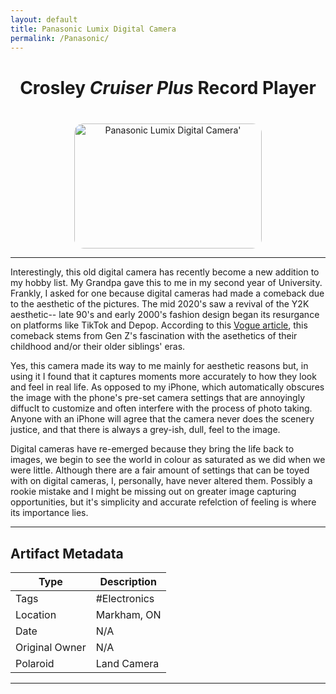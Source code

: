 ```yaml
---
layout: default
title: Panasonic Lumix Digital Camera
permalink: /Panasonic/
---
```


<div style="text-align: center;">
	<h1 style="margin-top: 40px; margin-bottom: 40px">Crosley <i>Cruiser Plus</i> Record Player</h1>
	<img src="/assets/images/electronics-digital.jpg" alt="Panasonic Lumix Digital Camera'" style="width: 300; height: 200; max-width: 700px; border-radius: 15px;">
</div>

--- 
Interestingly, this old digital camera has recently become a new addition to my hobby list. My Grandpa gave this to me in my second year of University. Frankly, I asked for one because digital cameras had made a comeback due to the aesthetic of the pictures. The mid 2020's saw a revival of the Y2K aesthetic-- late 90's and early 2000's fashion design began its resurgance on platforms like TikTok and Depop. According to this <a href="https://www.vogue.com/article/y2k-fashion" target="_blank">Vogue article</a>, this comeback stems from Gen Z's fascination with the asethetics of their childhood and/or their older siblings' eras. 

 Yes, this camera made its way to me mainly for aesthetic reasons but, in using it I found that it captures moments more accurately to how they look and feel in real life. As opposed to my iPhone, which automatically obscures the image with the phone's pre-set camera settings that are annoyingly diffuclt to customize and often interfere with the process of photo taking. Anyone with an iPhone will agree that the camera never does the scenery justice, and that there is always a grey-ish, dull, feel to the image.  

 Digital cameras have re-emerged because they bring the life back to images, we begin to see the world in colour as saturated as we did when we were little. Although there are a fair amount of settings that can be toyed with on digital cameras, I, personally, have never altered them. Possibly a rookie mistake and I might be missing out on greater image capturing opportunities, but it's simplicity and accurate refelction of feeling is where its importance lies.

---

## Artifact Metadata

| Type            | Description                   |
|-----------------|-------------------------------|
| Tags            | #Electronics                  |
| Location        | Markham, ON                   |
| Date            | N/A                           |
| Original Owner  | N/A                           |
| Polaroid        | Land Camera                   |

---